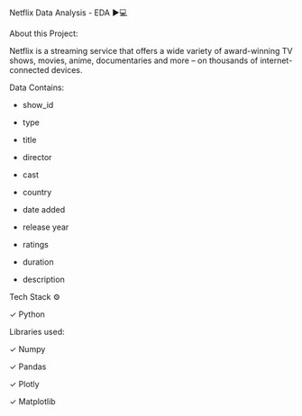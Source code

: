 Netflix Data Analysis - EDA ▶️💻

About this Project:

Netflix is a streaming service that offers a wide variety of award-winning TV shows, movies, anime, documentaries and more – on thousands of internet-connected devices.

Data Contains:

* show_id	

* type	

* title	

* director	

* cast	

* country	

* date added	

* release year	

* ratings	

* duration	

* description

Tech Stack ⚙️

✓ Python 

Libraries used:

✓ Numpy 

✓ Pandas 

✓ Plotly 

✓ Matplotlib
